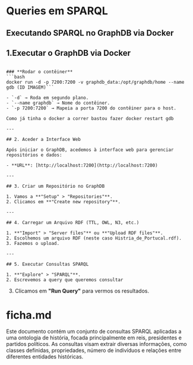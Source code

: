 # Queries em SPARQL

## Executando SPARQL no GraphDB via Docker

## 1.Executar o GraphDB via Docker

```

### **Rodar o contêiner**
```bash
docker run -d -p 7200:7200 -v graphdb_data:/opt/graphdb/home --name gdb (ID IMAGEM)```

- `-d` → Roda em segundo plano.
- `--name graphdb` → Nome do contêiner.
- `-p 7200:7200` → Mapeia a porta 7200 do contêiner para o host.

Como já tinha o docker a correr bastou fazer docker restart gdb

---

## 2. Aceder a Interface Web

Após iniciar o GraphDB, acedemos à interface web para gerenciar repositórios e dados:

- **URL**: [http://localhost:7200](http://localhost:7200)

---

## 3. Criar um Repositório no GraphDB

1. Vamos a **"Setup" > "Repositories"**.
2. Clicamos em **"Create new repository"**.

---

## 4. Carregar um Arquivo RDF (TTL, OWL, N3, etc.)

1. **"Import" > "Server files"** ou **"Upload RDF files"**.
2. Escolhemos um arquivo RDF (neste caso Histria_de_Portucal.rdf).
3. Fazemos o upload.

---

## 5. Executar Consultas SPARQL

1. **"Explore" > "SPARQL"**.
2. Escrevemos a query que queremos consultar
```

3. Clicamos em **"Run Query"** para vermos os resultados.


# ficha.md


Este documento contém um conjunto de consultas SPARQL aplicadas a uma ontologia de história, focada principalmente em reis, presidentes e partidos políticos. As consultas visam extrair diversas informações, como classes definidas, propriedades, número de indivíduos e relações entre diferentes entidades históricas.
